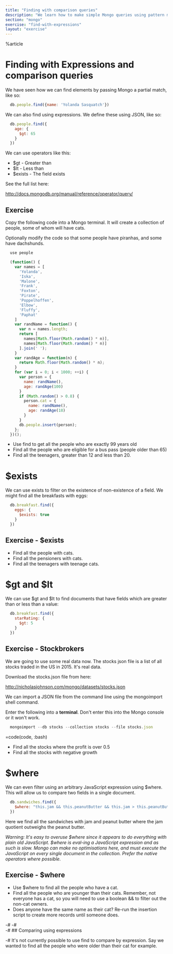 ```yaml
---
title: "Finding with comparison queries"
description: "We learn how to make simple Mongo queries using pattern matching"
section: "mongo"
exercise: "find-with-expressions"
layout: "exercise"
---
```


%article



# Finding with Expressions and comparison queries

We have seen how we can find elements by passing Mongo a partial match, like so:

```js
  db.people.find({name: 'Yolanda Sasquatch'})
```





We can also find using expressions. We define these using JSON, like so:

```js
  db.people.find({
    age: {
      $gt: 65
    }
  })
```





We can use operators like this:

* $gt - Greater than
* $lt - Less than
* $exists - The field exists

See the full list here:

<http://docs.mongodb.org/manual/reference/operator/query/>



## Exercise

Copy the following code into a Mongo terminal. It will create a collection of people, some of whom will have cats.

Optionally modify the code so that some people have piranhas, and some have dachshunds.

```js
  use people

  (function() {
    var names = [
      'Yolanda',
      'Iska',
      'Malone',
      'Frank',
      'Foxton',
      'Pirate',
      'Poppelhoffen',
      'Elbow',
      'Fluffy',
      'Paphat'
    ]
    var randName = function() {
      var n = names.length;
      return [
        names[Math.floor(Math.random() * n)],
        names[Math.floor(Math.random() * n)]
      ].join(' ');
    }
    var randAge = function(n) {
      return Math.floor(Math.random() * n);
    }
    for (var i = 0; i < 1000; ++i) {
      var person = {
        name: randName(),
        age: randAge(100)
      }
      if (Math.random() > 0.8) {
        person.cat = {
          name: randName(),
          age: randAge(18)
        }
      }
      db.people.insert(person);
    };
  })();
```





* Use find to get all the people who are exactly 99 years old
* Find all the people who are eligible for a bus pass (people older than 65)
* Find all the teenagers, greater than 12 and less than 20.




# $exists

We can use exists to filter on the existence of non-existence of a field. We might find all the breakfasts with eggs:


```js
  db.breakfast.find({
    eggs: {
      $exists: true
    }
  })
```








## Exercise - $exists

* Find all the people with cats.
* Find all the pensioners with cats.
* Find all the teenagers with teenage cats.



# $gt and $lt

We can use $gt and $lt to find documents that have fields which are greater than or less than a value:


```js
  db.breakfast.find({
    starRating: {
      $gt: 5
    }
  })
```







## Exercise - Stockbrokers
We are going to use some real data now. The stocks json file is a list of all stocks traded in the US in 2015. It's real data.

Download the stocks.json file from here:

<http://nicholasjohnson.com/mongo/datasets/stocks.json>

We can import a JSON file from the command line using the mongoimport shell command.

Enter the following into a **terminal**. Don't enter this into the Mongo console or it won't work.

```js
  mongoimport --db stocks --collection stocks --file stocks.json
```

=code(code, :bash)



* Find all the stocks where the profit is over 0.5
* Find all the stocks with negative growth




# $where

We can even filter using an arbitrary JavaScript expression using $where. This will allow us to compare two fields in a single document.

```js
  db.sandwiches.find({
    $where: "this.jam && this.peanutButter && this.jam > this.peanutButter"
  })
```





Here we find all the sandwiches with jam and peanut butter where the jam quotient outweighs the peanut butter.

*Warning: It's easy to overuse $where since it appears to do everything with plain old JavaScript. $where is eval-ing a JavaScript expression and as such is slow. Mongo can make no optimisations here, and must execute the JavaScript on every single document in the collection. Prefer the native operators where possible.*



## Exercise - $where

* Use $where to find all the people who have a cat.
* Find all the people who are younger than their cats. Remember, not everyone has a cat, so you will need to use a boolean && to filter out the non-cat owners.
* Does anyone have the same name as their cat? Re-run the insertion script to create more records until someone does.

-# 
-#   
-#     ## Comparing using expressions

-#     It's not currently possible to use find to compare by expression. Say we wanted to find all the people who were older than their cat for example.
